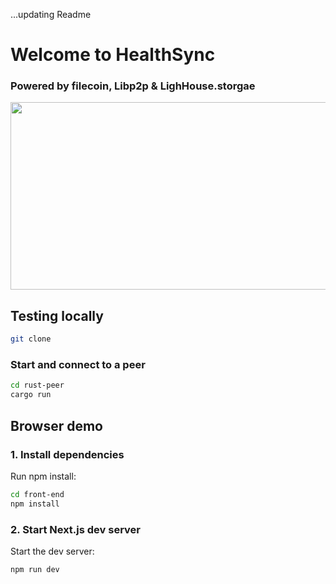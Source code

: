 ...updating Readme

# Welcome to HealthSync

### Powered by filecoin, Libp2p & LighHouse.storgae

<!-- [![Watch the video](https://img.youtube.com/vi/<VIDEO_ID>/hqdefault.jpg)](https://www.youtube.com/embed/<VIDEO_ID>) -->

[<img src="https://img.youtube.com/vi/g6xrfNZMRiA/hqdefault.jpg" width="600" height="300"
/>](https://youtu.be/g6xrfNZMRiA)


## Testing locally

```bash
git clone

```

### Start and connect to a peer

```bash
cd rust-peer
cargo run
```

## Browser demo

### 1. Install dependencies

Run npm install:

```bash
cd front-end
npm install
```

### 2. Start Next.js dev server

Start the dev server:

```
npm run dev
```
